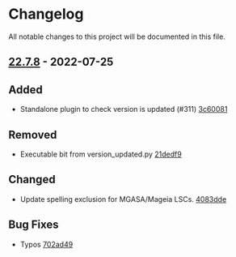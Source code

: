 # Changelog

All notable changes to this project will be documented in this file.

## [22.7.8] - 2022-07-25

## Added
* Standalone plugin to check version is updated (#311) [3c60081](https://github.com/greenbone/troubadix/commit/3c60081)

## Removed
* Executable bit from version_updated.py [21dedf9](https://github.com/greenbone/troubadix/commit/21dedf9)

## Changed
* Update spelling exclusion for MGASA/Mageia LSCs. [4083dde](https://github.com/greenbone/troubadix/commit/4083dde)

## Bug Fixes
* Typos [702ad49](https://github.com/greenbone/troubadix/commit/702ad49)

[22.7.8]: https://github.com/greenbone/troubadix/compare/22.7.8.dev1...22.7.8